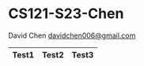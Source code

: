 # CS121-S23-Chen

David Chen
davidchen006@gmail.com

| Test1 | Test2 | Test3 |
|------|------|------|
